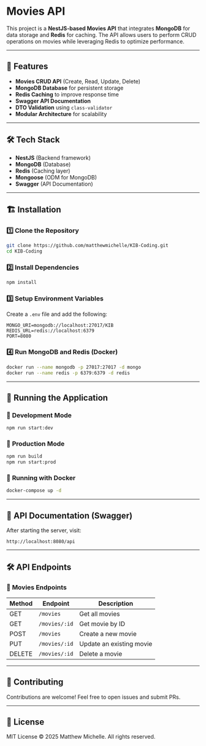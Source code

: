 # Movies API

This project is a **NestJS-based Movies API** that integrates **MongoDB** for data storage and **Redis** for caching. The API allows users to perform CRUD operations on movies while leveraging Redis to optimize performance.

---

## 🚀 Features
- **Movies CRUD API** (Create, Read, Update, Delete)
- **MongoDB Database** for persistent storage
- **Redis Caching** to improve response time
- **Swagger API Documentation**
- **DTO Validation** using `class-validator`
- **Modular Architecture** for scalability

---

## 🛠️ Tech Stack
- **NestJS** (Backend framework)
- **MongoDB** (Database)
- **Redis** (Caching layer)
- **Mongoose** (ODM for MongoDB)
- **Swagger** (API Documentation)

---

## 🏗️ Installation

### 1️⃣ **Clone the Repository**
```sh
git clone https://github.com/matthewmichelle/KIB-Coding.git
cd KIB-Coding
```

### 2️⃣ **Install Dependencies**
```sh
npm install
```

### 3️⃣ **Setup Environment Variables**
Create a `.env` file and add the following:
```env
MONGO_URI=mongodb://localhost:27017/KIB
REDIS_URL=redis://localhost:6379
PORT=8080
```

### 4️⃣ **Run MongoDB and Redis** (Docker)
```sh
docker run --name mongodb -p 27017:27017 -d mongo
docker run --name redis -p 6379:6379 -d redis
```

---

## 🏃 Running the Application

### 🔹 **Development Mode**
```sh
npm run start:dev
```

### 🔹 **Production Mode**
```sh
npm run build
npm run start:prod
```

### 🔹 **Running with Docker**
```sh
docker-compose up -d
```

---

## 📖 API Documentation (Swagger)
After starting the server, visit:
```
http://localhost:8080/api
```

---

## 🛠️ API Endpoints

### 🔹 **Movies Endpoints**
| Method | Endpoint       | Description               |
|--------|--------------|---------------------------|
| GET    | `/movies`    | Get all movies            |
| GET    | `/movies/:id` | Get movie by ID           |
| POST   | `/movies`    | Create a new movie        |
| PUT    | `/movies/:id` | Update an existing movie  |
| DELETE | `/movies/:id` | Delete a movie            |

---
## 🤝 Contributing
Contributions are welcome! Feel free to open issues and submit PRs.

---

## 📝 License
MIT License © 2025 Matthew Michelle. All rights reserved.

